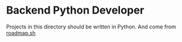 # Backend Python Developer

Projects in this directory should be written in Python. And come from [roadmap.sh](https://roadmap.sh/projects?g=python)

